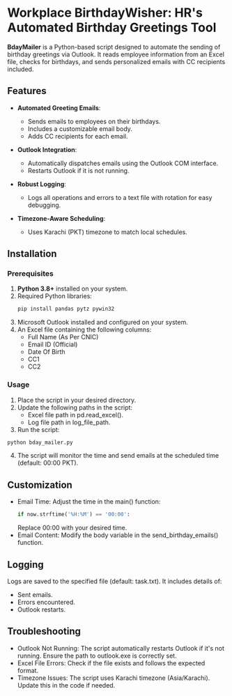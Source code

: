 # Workplace BirthdayWisher: HR's Automated Birthday Greetings Tool

**BdayMailer** is a Python-based script designed to automate the sending of birthday greetings via Outlook. It reads employee information from an Excel file, checks for birthdays, and sends personalized emails with CC recipients included.

## Features

- **Automated Greeting Emails**:
  - Sends emails to employees on their birthdays.
  - Includes a customizable email body.
  - Adds CC recipients for each email.

- **Outlook Integration**:
  - Automatically dispatches emails using the Outlook COM interface.
  - Restarts Outlook if it is not running.

- **Robust Logging**:
  - Logs all operations and errors to a text file with rotation for easy debugging.

- **Timezone-Aware Scheduling**:
  - Uses Karachi (PKT) timezone to match local schedules.

## Installation

### Prerequisites

1. **Python 3.8+** installed on your system.
2. Required Python libraries:
   ```bash
   pip install pandas pytz pywin32
   ```
3. Microsoft Outlook installed and configured on your system.
4. An Excel file containing the following columns:
   - Full Name (As Per CNIC)
   - Email ID (Official)
   - Date Of Birth
   - CC1
   - CC2
### Usage
1. Place the script in your desired directory.
2. Update the following paths in the script:
   - Excel file path in pd.read_excel().
   - Log file path in log_file_path.
3. Run the script:
```bash
python bday_mailer.py
```
4. The script will monitor the time and send emails at the scheduled time (default: 00:00 PKT).

## Customization
 - Email Time: Adjust the time in the main() function:
    ```python
    if now.strftime('%H:%M') == '00:00':
    ```
   Replace 00:00 with your desired time.
 - Email Content: Modify the body variable in the send_birthday_emails() function.
## Logging
Logs are saved to the specified file (default: task.txt). It includes details of:
 - Sent emails.
 - Errors encountered.
 - Outlook restarts.
## Troubleshooting
 - Outlook Not Running: The script automatically restarts Outlook if it's not running. Ensure the path to outlook.exe is correctly set.
 - Excel File Errors: Check if the file exists and follows the expected format.
 - Timezone Issues: The script uses Karachi timezone (Asia/Karachi). Update this in the code if needed.
